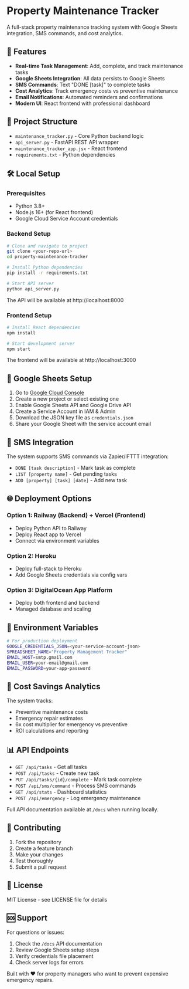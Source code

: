 # Property Maintenance Tracker

A full-stack property maintenance tracking system with Google Sheets integration, SMS commands, and cost analytics.

## 🚀 Features

- **Real-time Task Management**: Add, complete, and track maintenance tasks
- **Google Sheets Integration**: All data persists to Google Sheets
- **SMS Commands**: Text "DONE [task]" to complete tasks
- **Cost Analytics**: Track emergency costs vs preventive maintenance
- **Email Notifications**: Automated reminders and confirmations
- **Modern UI**: React frontend with professional dashboard

## 📁 Project Structure

- `maintenance_tracker.py` - Core Python backend logic
- `api_server.py` - FastAPI REST API wrapper
- `maintenance_tracker_app.jsx` - React frontend
- `requirements.txt` - Python dependencies

## 🛠️ Local Setup

### Prerequisites
- Python 3.8+
- Node.js 16+ (for React frontend)
- Google Cloud Service Account credentials

### Backend Setup
```bash
# Clone and navigate to project
git clone <your-repo-url>
cd property-maintenance-tracker

# Install Python dependencies
pip install -r requirements.txt

# Start API server
python api_server.py
```

The API will be available at http://localhost:8000

### Frontend Setup
```bash
# Install React dependencies
npm install

# Start development server
npm start
```

The frontend will be available at http://localhost:3000

## 🔧 Google Sheets Setup

1. Go to [Google Cloud Console](https://console.cloud.google.com)
2. Create a new project or select existing one
3. Enable Google Sheets API and Google Drive API
4. Create a Service Account in IAM & Admin
5. Download the JSON key file as `credentials.json`
6. Share your Google Sheet with the service account email

## 📱 SMS Integration

The system supports SMS commands via Zapier/IFTTT integration:

- `DONE [task description]` - Mark task as complete
- `LIST [property name]` - Get pending tasks
- `ADD [property] [task] [date]` - Add new task

## 🌐 Deployment Options

### Option 1: Railway (Backend) + Vercel (Frontend)
- Deploy Python API to Railway
- Deploy React app to Vercel
- Connect via environment variables

### Option 2: Heroku
- Deploy full-stack to Heroku
- Add Google Sheets credentials via config vars

### Option 3: DigitalOcean App Platform
- Deploy both frontend and backend
- Managed database and scaling

## 🔑 Environment Variables

```bash
# For production deployment
GOOGLE_CREDENTIALS_JSON=<your-service-account-json>
SPREADSHEET_NAME="Property Management Tracker"
EMAIL_HOST=smtp.gmail.com
EMAIL_USER=your-email@gmail.com
EMAIL_PASSWORD=your-app-password
```

## 🎯 Cost Savings Analytics

The system tracks:
- Preventive maintenance costs
- Emergency repair estimates
- 6x cost multiplier for emergency vs preventive
- ROI calculations and reporting

## 📊 API Endpoints

- `GET /api/tasks` - Get all tasks
- `POST /api/tasks` - Create new task
- `PUT /api/tasks/{id}/complete` - Mark task complete
- `POST /api/sms/command` - Process SMS commands
- `GET /api/stats` - Dashboard statistics
- `POST /api/emergency` - Log emergency maintenance

Full API documentation available at `/docs` when running locally.

## 🤝 Contributing

1. Fork the repository
2. Create a feature branch
3. Make your changes
4. Test thoroughly
5. Submit a pull request

## 📄 License

MIT License - see LICENSE file for details

## 🆘 Support

For questions or issues:
1. Check the `/docs` API documentation
2. Review Google Sheets setup steps
3. Verify credentials file placement
4. Check server logs for errors

Built with ❤️ for property managers who want to prevent expensive emergency repairs.